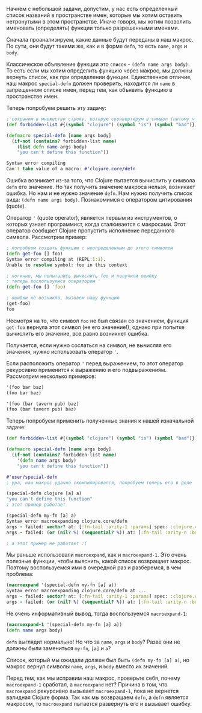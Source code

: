 Начнем с небольшой задачи, допустим, у нас есть определенный список названий в пространстве имен, которые мы хотим оставить нетронутыми в этом пространстве. Иначе говоря, мы хотим позволить именовать (определять) функции только разрешенными именами.

Сначала проанализируем, какие данные будут переданы в наш макрос. По сути, они будут такими же, как и в форме `defn`, то есть `name`, `args` и `body`.

Классическое объявление функции это `список` - `(defn name args body)`. То есть если мы хотим определить функцию через макрос, мы должны вернуть список, как при определении функции. Единственное отличие, наш макрос `special-defn` должен проверить, находится ли `name` в запрещенном списке имен, перед тем, как объявить функцию в пространстве имен.

Теперь попробуем решить эту задачу:

```clojure
; сохраним в множество строку, которую сконвертирум в символ (потому что в defn название тоже передается символом)
(def forbidden-list #{(symbol "clojure") (symbol "is") (symbol "bad")})

(defmacro special-defn [name args body]
  (if-not (contains? forbidden-list name)
    (list defn name args body)
    "you can't define this function"))

Syntax error compiling
Can't take value of a macro: #'clojure.core/defn
```

Ошибка возникает из-за того, что Clojure пытается вычислить у символа `defn` его значение. Но так получить значение макроса нельзя, возникает ошибка. Но нам и не нужно значение `defn`. Нам нужно получить список вида: `(defn name args body)`. Познакомимся с оператором цитирования (quote).

Оператор `'` (quote operator), является первым из инструментов, о которых узнает программист, когда сталкивается с макросами. Этот оператор сообщает Clojure пропустить исполнение переданного символа. Рассмотрим пример:

```clojure
; попробуем создать функцию с неопределенным до этого символом
(defn get-foo [] foo)
Syntax error compiling at (REPL:1:1).
Unable to resolve symbol: foo in this context

; логично, мы попытались вычислить foo и получили ошибку
; теперь воспользуемся оператором '
(defn get-foo [] 'foo)

; ошибки не возникло, вызовем нашу функцию
(get-foo)
foo
```

Несмотря на то, что символ `foo` не был связан со значением, функция `get-foo` вернула этот символ (не его значение!), однако при попытке вычислить его значение, все равно возникнет ошибка.

Получается, если нужно сослаться на символ, не вычисляя его значения, нужно использовать оператор `'`.

Если расположить оператор `'` перед выражением, то этот оператор рекурсивно применится к выражению и его подвыражениям. Рассмотрим несколько примеров:

```clojure
'(foo bar baz)
(foo bar baz)

'(foo (bar tavern pub) baz)
(foo (bar tavern pub) baz)
```

Теперь попробуем применить полученные знания к нашей изначальной задаче:

```clojure
(def forbidden-list #{(symbol "clojure") (symbol "is") (symbol "bad")})

(defmacro special-defn [name args body]
  (if-not (contains? forbidden-list name)
    '(defn name args body)
    "you can't define this function"))

#'user/special-defn
; ура, наш макрос удачно скомпилировался, попробуем теперь его в деле

(special-defn clojure [a] a)
"you can't define this function"
; этот пример работает

(special-defn my-fn [a] a)
Syntax error macroexpanding clojure.core/defn
args - failed: vector? at: [:fn-tail :arity-1 :params] spec: :clojure.core.specs.alpha/param-list
args - failed: (or (nil? %) (sequential? %)) at: [:fn-tail :arity-n :bodies] spec: :clojure.core.specs.alpha/params+body

; а этот пример не работает :(
```

Мы раньше использовали `macroexpand`, как и `macroexpand-1`. Это очень полезные функции, чтобы выяснить, какой список возвращает макрос. Поэтому воспользуемся ими в очередной раз и разберемся, в чем проблема:

```clojure
(macroexpand '(special-defn my-fn [a] a))
Syntax error macroexpanding clojure.core/defn at ...
args - failed: vector? at: [:fn-tail :arity-1 :params] spec: :clojure.core.specs.alpha/param-list
args - failed: (or (nil? %) (sequential? %)) at: [:fn-tail :arity-n :bodies] spec: :clojure.core.specs.alpha/params+body
```

Не очень информативный вывод, тогда воспользуемся `macroexpand-1`:

```clojure
(macroexpand-1 '(special-defn my-fn [a] a))
(defn name args body)
```

`defn` выглядит нормально! Но что за `name`, `args` и `body`? Разве они не должны были замениться `my-fn`, `[a]` и `a`?

Список, который мы ожидали должен был быть `(defn my-fn [a] a)`, но макрос вернул символы `name`, `args`, и `body` вместо их значений.

Перед тем, как мы исправим наш макрос, проверьте себя, почему `macroexpand-1` сработал, а `macroexpand` нет? Причина в том, что `macroexpand` рекурсивно вызывает `macroexpand-1`, пока не вернется валидная Clojure форма. Так как мы возвращаем `defn`, а `defn` является макросом, то `macroexpand` пытается развернуть его и вызывает ошибку.
